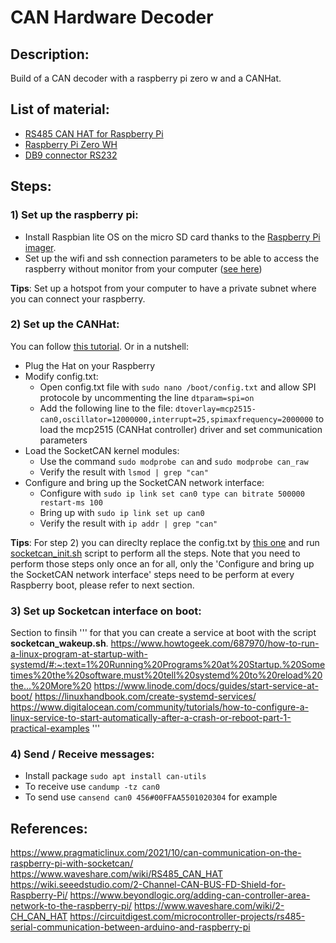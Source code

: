 # CAN Hardware Decoder

## Description:
Build of a CAN decoder with a raspberry pi zero w and a CANHat.

## List of material:
* [RS485 CAN HAT for Raspberry Pi](https://www.amazon.com/RS485-CAN-HAT-Long-Distance-Communication/dp/B07VMB1ZKH/ref=sr_1_2?crid=2VKVGQISVE8EN&keywords=waveshare+rs485+canhat&qid=1704312361&sprefix=canhat+%2Caps%2C129&sr=8-2)
* [Raspberry Pi Zero WH](https://www.amazon.com/Raspberry-Bluetooth-Compatible-Connector-headers/dp/B0CG99MR5W/ref=sr_1_4?crid=24FPUDKHENO8M&keywords=raspberry+pi+zero+wh&qid=1704312449&sprefix=raspberry+pi+zero+wh%2Caps%2C116&sr=8-4)
* [DB9 connector RS232](https://www.amazon.com/Jienk-Serial-Solder-Connectors-Couplers/dp/B08JLFJJNT/ref=sr_1_13?crid=31WMACKUU3T3U&keywords=db9%2Bconnector&qid=1704312518&sprefix=db9%2B%2Caps%2C138&sr=8-13&th=1)
  
## Steps:

### 1) Set up the raspberry pi:
* Install Raspbian lite OS on the micro SD card thanks to the [Raspberry Pi imager](https://www.raspberrypi.com/software/).
* Set up the wifi and ssh connection parameters to be able to access the raspberry without monitor from your computer ([see here](https://www.learnrobotics.org/blog/raspberry-pi-without-a-monitor/#:~:text=Second%20Method%3A%20Raspberry%20Pi%20Without%20Monitor))

**Tips**: Set up a hotspot from your computer to have a private subnet where you can connect your raspberry.

### 2) Set up the CANHat:
You can follow [this tutorial](https://www.pragmaticlinux.com/2021/10/can-communication-on-the-raspberry-pi-with-socketcan/). Or in a nutshell:
* Plug the Hat on your Raspberry
* Modify config.txt:  
  * Open config.txt file with `sudo nano /boot/config.txt` and allow SPI protocole by uncommenting the line `dtparam=spi=on`
  * Add the following line to the file: `dtoverlay=mcp2515-can0,oscillator=12000000,interrupt=25,spimaxfrequency=2000000` to load the mcp2515 (CANHat controller) driver and set communication parameters
* Load the SocketCAN kernel modules:
  * Use the command `sudo modprobe can` and `sudo modprobe can_raw`
  * Verify the result with `lsmod | grep "can"`
* Configure and bring up the SocketCAN network interface:
  * Configure with `sudo ip link set can0 type can bitrate 500000 restart-ms 100`
  * Bring up with `sudo ip link set up can0`
  * Verify the result with `ip addr | grep "can"`

**Tips**: For step 2) you can direclty replace the config.txt by [this one](config.txt) and run [socketcan_init.sh](socketcan_init.sh) script to perform all the steps. Note that you need to perform those steps only once an for all, only the 'Configure and bring up the SocketCAN network interface' steps need to be perform at every Raspberry boot, please refer to next section.

### 3) Set up Socketcan interface on boot:
Section to finsih
'''
for that you can create a service at boot with the script **socketcan_wakeup.sh**.
https://www.howtogeek.com/687970/how-to-run-a-linux-program-at-startup-with-systemd/#:~:text=1%20Running%20Programs%20at%20Startup.%20Sometimes%20the%20software,must%20tell%20systemd%20to%20reload%20the...%20More%20
https://www.linode.com/docs/guides/start-service-at-boot/
https://linuxhandbook.com/create-systemd-services/
https://www.digitalocean.com/community/tutorials/how-to-configure-a-linux-service-to-start-automatically-after-a-crash-or-reboot-part-1-practical-examples
'''

### 4) Send / Receive messages:
* Install package `sudo apt install can-utils`
* To receive use `candump -tz can0`
* To send use `cansend can0 456#00FFAA5501020304` for example

## References:
<https://www.pragmaticlinux.com/2021/10/can-communication-on-the-raspberry-pi-with-socketcan/>
<https://www.waveshare.com/wiki/RS485_CAN_HAT>
<https://wiki.seeedstudio.com/2-Channel-CAN-BUS-FD-Shield-for-Raspberry-Pi/>
<https://www.beyondlogic.org/adding-can-controller-area-network-to-the-raspberry-pi/>
<https://www.waveshare.com/wiki/2-CH_CAN_HAT>
<https://circuitdigest.com/microcontroller-projects/rs485-serial-communication-between-arduino-and-raspberry-pi>
